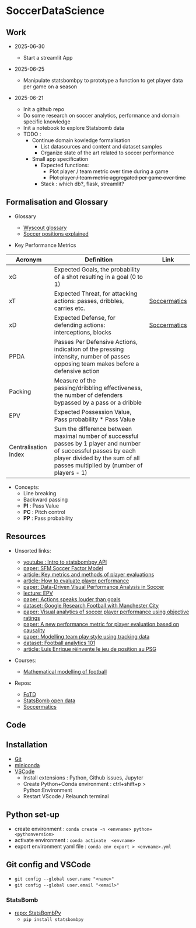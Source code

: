 # SoccerDataScience

## Work

- 2025-06-30
  - Start a streamlit App

- 2025-06-25
  - Manipulate statsbombpy to prototype a function to get player data per game on a season

- 2025-06-21
  - Init a github repo
  - Do some research on soccer analytics, performance and domain specific knowledge
  - Init a notebook to explore Statsbomb data
  - TODO : 
    - Continue domain kowledge formalisation
      - List datasources and content and dataset samples
      - Organize state of the art related to soccer performance
    - Small app specification 
      - Expected functions:
        - Plot player / team metric over time during a game
        - ~~Plot player / team metric aggregated per game over time~~
      - Stack : which db?, flask, streamlit?

## Formalisation and Glossary

- Glossary
  - [Wyscout glossary](https://dataglossary.wyscout.com/)
  - [Soccer positions explained](https://jobsinfootball.com/blog/soccer-positions/)

- Key Performance Metrics

| Acronym | Definition | Link |
| -- | -- | -- |
| xG |  Expected Goals, the probability of a shot resulting in a goal (0 to 1) | |
| xT |  Expected Threat, for attacking actions: passes, dribbles, carries etc. | [Soccermatics](https://soccermatics.readthedocs.io/en/latest/lesson4/EvaluatingActions.html) |
| xD |  Expected Defense, for defending actions: interceptions, blocks | [Soccermatics](https://soccermatics.readthedocs.io/en/latest/lesson4/EvaluatingActions.html) |
| PPDA | Passes Per Defensive Actions, indication of the pressing intensity, number of passes opposing team makes before a defensive action | |
| Packing | Measure of the passing/dribbling effectiveness, the number of defenders bypassed by a pass or a dribble | |
| EPV | Expected Possession Value, Pass probability * Pass Value | |
| Centralisation Index | Sum the difference between maximal number of successful passes by 1 player and number of successful passes by each player divided by the sum of all passes multiplied by (number of players - 1) 
   
 - Concepts:
   - Line breaking
   - Backward passing
   - **PI** : Pass Value
   - **PC** : Pitch control
   - **PP** : Pass probability


## Resources

 - Unsorted links:
     - [youtube : Intro to statsbombpy API](https://www.youtube.com/watch?v=Ryn8etss1p4)
     - [paper: SFM Soccer Factor Model](https://arxiv.org/pdf/2412.05911)
     - [article: Key metrics and methods of player evaluations](https://soccerwizdom.com/2024/11/28/player-evaluations-in-soccer-key-metrics-and-methods/)
     - [article: How to evaluate player performance](https://football-observatory.com/IMG/pdf/note02en.pdf)
     - [paper: Data-Driven Visual Performance Analysis in Soccer](https://www.frontiersin.org/journals/psychology/articles/10.3389/fpsyg.2018.02416/full)
     - [lecture: EPV](https://uppsala.instructure.com/courses/28112/pages/8-expected-possession-value)
     - [paper: Actions speaks louder than goals](https://arxiv.org/pdf/1802.07127)
     - [dataset: Google Research Football with Manchester City](https://www.kaggle.com/competitions/google-football/rules)
     - [paper: Visual analytics of soccer player performance using objective ratings](https://journals.sagepub.com/doi/full/10.1177/14738716231220539)
     - [paper: A new performance metric for player evaluation based on causality](https://statsbomb.com/wp-content/uploads/2022/09/Alessandro-Crechin-A-New-Performance-Metric-For-Player-Evaluation-Based-On-Causality.pdf)
     - [paper: Modelling team play style using tracking data](https://statsbomb.com/wp-content/uploads/2022/09/Alessandro-Crechin-A-New-Performance-Metric-For-Player-Evaluation-Based-On-Causality.pdf)
     - [dataset: Football analytics 101](https://football-analytics-101.readthedocs.io/en/latest/data.html)
     - [article: Luis Enrique réinvente le jeu de position au PSG](https://www.sky-sport.ch/fr/articles/5-dedans-5-dehors-luis-enrique-reinvente-le-jeu-de-position-au-psg-2/)
  
 - Courses:
     - [Mathematical modelling of football](https://uppsala.instructure.com/courses/28112/pages)
  
 - Repos:
   - [FoTD](https://github.com/Friends-of-Tracking-Data-FoTD)
   - [StatsBomb open data](https://github.com/statsbomb/open-data/tree/master/data)
   - [Soccermatics](https://soccermatics.readthedocs.io/)


## Code

## Installation

- [Git](https://git-scm.com/downloads/win)
- [miniconda](https://www.anaconda.com/download)
- [VSCode](https://code.visualstudio.com/Download)
  - Install extensions : Python, Github issues, Jupyter
  - Create Python+Conda environment : ctrl+shift+p > Python:Environment
  - Restart VScode / Relaunch terminal

## Python set-up

- create environment : `conda create -n <envname> python=<pythonversion>`
- activate environment : `conda activate  <envname>`
- export environment yaml file : `conda env export > <envname>.yml`

## Git config and VSCode

- `git config --global user.name "<name>"`
- `git config --global user.email "<email>"`

### StatsBomb

- [repo: StatsBombPy](https://github.com/statsbomb/statsbombpy)
  - `pip install statsbombpy`
